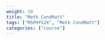 ```yaml
---
weight: 10
title: "Meth CondMatt"
tags: ["MSPHYSIK", "Meth CondMatt"]
categories: ["course"]
---
```


